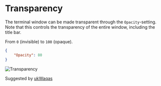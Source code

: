 # Transparency

The terminal window can be made transparent through the ```Opacity```-setting.
Note that this controls the transparency of the entire window, including the title bar.

From ```0``` (invisible) to ```100``` (opaque).

```json
{
	"Opacity": 80
}
```

![Transparency](/assets/img/transparency.png)

<span class="by">Suggested by [ukWaqas](https://github.com/ukWaqas)</span>
